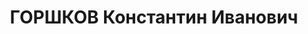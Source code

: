---
title: ГОРШКОВ Константин Иванович
description: "Род. в 1897, г. Самара, русский, обр.: среднее. Проживал: г. Красноярск.\
  \ Начальник техотдела паровозной службы управления КЖД \n  Арестован 08.01.1936.\
  \ Обв.: антисоветская деятельность, террористическая деятельность. Приговор: ВК\
  \ ВС СССР, 15.07.1938 – ВМН. Расстрелян 15.07.1938, в г. Красноярске. \n  Реабилитирован\
  \ ВК ВС СССР 09.02.1960"
---